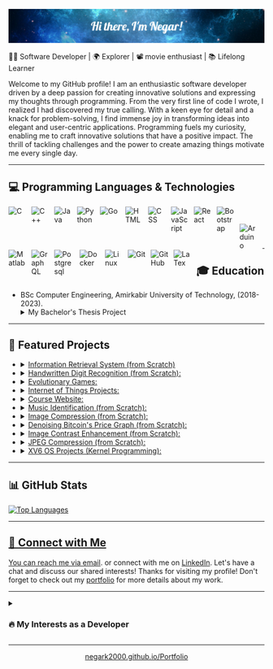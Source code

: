 <!--# ❄️ Hi there, I'm Negar! 👋-->
![❄️ Hi there, I'm Negar!👋](https://github.com/negarK2000/negarK2000/blob/main/intro.png)

<!-- Introduction -->
👩‍💻 Software Developer | 🌍 Explorer | 📽️ movie enthusiast | 📚 Lifelong Learner

Welcome to my GitHub profile! I am an enthusiastic software developer driven by a deep passion for creating innovative solutions and expressing my thoughts through programming. From the very first line of code I wrote, I realized I had discovered my true calling. With a keen eye for detail and a knack for problem-solving, I find immense joy in transforming ideas into elegant and user-centric applications. Programming fuels my curiosity, enabling me to craft innovative solutions that have a positive impact. The thrill of tackling challenges and the power to create amazing things motivate me every single day.

---

<!-- Skills -->
## 💻 Programming Languages & Technologies

  <img align="left" alt="C" width="35px" style="padding-right:10px;" src="https://cdn.jsdelivr.net/gh/devicons/devicon/icons/c/c-original.svg"/>
  <img align="left" alt="C++" width="35px" style="padding-right:10px;" src="https://cdn.jsdelivr.net/gh/devicons/devicon/icons/cplusplus/cplusplus-line.svg"/>
  <img align="left" alt="Java" width="35px" style="padding-right:10px;" src="https://cdn.jsdelivr.net/gh/devicons/devicon/icons/java/java-original.svg"/>
  <img align="left" alt="Python" width="35px" style="padding-right:10px;" src="https://cdn.jsdelivr.net/gh/devicons/devicon/icons/python/python-plain.svg" />
  <img align="left" alt="Go" width="40px" style="padding-right:10px;" src="https://cdn.jsdelivr.net/gh/devicons/devicon/icons/go/go-original.svg"/>
  <img align="left" alt="HTML" width="35px" style="padding-right:10px;" src="https://cdn.jsdelivr.net/gh/devicons/devicon/icons/html5/html5-plain.svg" />
  <img align="left" alt="CSS" width="35px" style="padding-right:10px;" src="https://cdn.jsdelivr.net/gh/devicons/devicon/icons/css3/css3-plain.svg" />
  <img align="left" alt="JavaScript" width="35px" style="padding-right:10px;" src="https://cdn.jsdelivr.net/gh/devicons/devicon/icons/javascript/javascript-plain.svg" />
  <img align="left" alt="React" width="35px" style="padding-right:10px;" src="https://cdn.jsdelivr.net/gh/devicons/devicon/icons/react/react-original.svg" />
  <img align="left" alt="Bootstrap" width="35px" style="padding-right:10px;" src="https://cdn.jsdelivr.net/gh/devicons/devicon/icons/bootstrap/bootstrap-original-wordmark.svg" />
          
  <br />
  <br />

  <img align="left" alt="Arduino" width="35px" style="padding-right:10px;" src="https://cdn.jsdelivr.net/gh/devicons/devicon/icons/arduino/arduino-original-wordmark.svg" />
  <img align="left" alt="Matlab" width="35px" style="padding-right:10px;" src="https://cdn.jsdelivr.net/gh/devicons/devicon/icons/matlab/matlab-original.svg" />
  <img align="left" alt="GraphQL" width="35px" style="padding-right:10px;" src="https://cdn.jsdelivr.net/gh/devicons/devicon/icons/graphql/graphql-plain-wordmark.svg" />
  <img align="left" alt="Postgresql" width="40px" style="padding-right:10px;" src="https://cdn.jsdelivr.net/gh/devicons/devicon/icons/postgresql/postgresql-original-wordmark.svg" />
  <img align="left" alt="Docker" width="40px" style="padding-right:10px;" src="https://cdn.jsdelivr.net/gh/devicons/devicon/icons/docker/docker-original.svg" />
  <img align="left" alt="Linux" width="35px" style="padding-right:10px;" src="https://cdn.jsdelivr.net/gh/devicons/devicon/icons/linux/linux-original.svg" />
  <img align="left" alt="Git" width="35px" style="padding-right:10px;" src="https://cdn.jsdelivr.net/gh/devicons/devicon/icons/git/git-original.svg" />
  <img align="left" alt="GitHub" width="35px" style="padding-right:10px;" src="https://cdn.jsdelivr.net/gh/devicons/devicon/icons/github/github-original.svg" />
  <img align="left" alt="LaTex" width="35px" style="padding-right:10px;" src="https://cdn.jsdelivr.net/gh/devicons/devicon/icons/latex/latex-original.svg" />
  
<br />
<br />
  
---

## 🎓 Education

- BSc Computer Engineering, Amirkabir University of Technology, (2018-2023).
  <details> <summary> My Bachelor's Thesis Project </summary> <b> <i> Development and Implementation of the Savings Fund Financial Management System: </i> </b> <br/> In response to the current financial challenges faced by individuals, who often resort to bank loans with high interest rates, the idea of establishing a family/apartment complexes savings fund has emerged as an alternative solution. However, the management and accounting methods of such funds have traditionally been difficult and time-consuming, leading to potential errors and the need for a professional accountant. To address these issues, this project proposes the development of a web application that automates the management, accounting, and fund operations of savings fund. The app aims to streamline and automate financial transactions, eliminate the need for experts, and provide a user-friendly environment. It also takes into account annual inflation, ensuring proportional growth of members' savings. Additionally, a tiered system for loan allocation is suggested, allowing members to borrow between 2.5 and 3 times their savings balance. The implementation involves using Go for the back-end, React for the front-end, and PostgreSQL for the database. This comprehensive solution seeks to enhance the accessibility and efficiency of financial management in various segments of society. </details>

---

<!-- Projects -->
## 🚀 Featured Projects

- <details> <summary><a href="https://github.com/negarK2000/InformationRetrievalSystem"> Information Retrieval System  (from Scratch) </a></summary> A powerful search engine tailored for Persian news, featuring advanced functionalities such as vector-based ranking and clustering techniques, delivers efficient and accurate search results customized to user queries.</details>
- <details> <summary> <a href="https://github.com/negarK2000/ComputationalIntelligence/tree/master/HandwrittenDigitRecognition"> Handwritten Digit Recognition (from Scratch): </a> </summary> Trained an Artificial Neural Network (ANN) by Mini-batch Gradient Descent. </details>
- <details> <summary> <a href="https://github.com/negarK2000/ComputationalIntelligence/tree/master/EvolutionaryGames"> Evolutionary Games: </a> </summary> Trained an Artificial Neural Network (ANN) by Evolutionary Algorithm. </details>
- <details> <summary> <a href="https://github.com/negarK2000/IoT"> Internet of Things Projects: </a> </summary> a set of IoT projects developed using the Arduino IDE and simulated using the Proteus software. Each project showcases the application of IoT concepts and technologies. </details>
- <details> <summary> <a href="https://github.com/negarK2000/CourseWebpsite"> Course Website: </a> </summary>  I have designed a simple website as a front-end assignment for students who are learning Internet Engineering. </details>
- <details> <summary> <a href="https://github.com/negarK2000/SignalsAndSystems/tree/master/MusicRecognitionSystem"> Music Identification (from Scratch): </a></summary> Implemented a music identification program utilizing Fourier transform and spectrogram analysis, enabling users to identify songs by analyzing their audio signals, similar to a simplified version of Shazam. </details>
- <details> <summary> <a href="https://github.com/negarK2000/AppliedLinearAlgebra/tree/master/ImageCompression"> Image Compression (from Scratch): </a> </summary> I utilized the principles of linear algebra to compress uncompressed BMP photos. By employing SVD decomposition, I reduced their size without relying on image compression libraries. </details>
- <details> <summary> <a href="https://github.com/negarK2000/AppliedLinearAlgebra/tree/master/Denoising"> Denoising Bitcoin's Price Graph (from Scratch): </a> </summary> I utilized the principles of linear algebra and the least-squares technique to denoise Bitcoin's price graph, providing a clearer representation of underlying trends and patterns. </details>
- <details> <summary> <a href="https://github.com/negarK2000/Multimedia/tree/master/HistogramEqualization"> Image Contrast Enhancement (from Scratch): </a></summary> Improved image quality by enhancing contrast using histogram equalization to evenly distribute colors. </details>
- <details> <summary> <a href="https://github.com/negarK2000/Multimedia/tree/master/JPEG_Compression"> JPEG Compression (from Scratch): </a> </summary> Compressed photos using fundamentals of multimedia by taking advantage of space redundancy, frequency sensitivity, and color accuracy. </details>
- <details> <summary> <a href="https://github.com/negarK2000/XV6"> XV6 OS Projects (Kernel Programming): </a> </summary> Enhanced XV6 OS with new system calls, waiting queue, dispatcher, and unit operations. Provides process information, efficient thread management, and flexible data manipulation capabilities. </details>

---

<!-- GitHub Stats -->
## 📊 GitHub Stats
<!--
<a href="https://github.com/negarK2000">
  <img align="center" src="https://github-readme-stats.vercel.app/api?username=negarK2000&show_icons=true&theme=dark&hide_border=true" alt="GitHub Stats" />
</a>
-->

  <a href="https://github.com/negarK2000">
  <img align="center" src="https://github-readme-stats.vercel.app/api/top-langs/?username=negarK2000&hide_progress=true&layout=compact&theme=neon&hide_border=true" alt="Top Languages" />

---

<!-- Connect with Me -->
## 🤝 Connect with Me

<!--[![Portfolio](https://img.shields.io/badge/yourwebsite.com-%230077B5.svg?&style=flat&logo=google-chrome&logoColor=white)]()
[![Gmail](https://img.shields.io/badge/Gmail-%230077B5.svg?&style=flat&logo=google-chrome&logoColor=white)](n2000karami@gmail.com)
[![GitHub](https://img.shields.io/badge/GitHub-%23181717.svg?&style=flat&logo=github&logoColor=white)](https://github.com/negarK2000)
-->
You can reach me via [email](mailto:n2000karami@gmail.com). 
or connect with me on [LinkedIn](https://www.linkedin.com/in/n2000karami). Let's have a chat and discuss our shared interests!
Thanks for visiting my profile! Don't forget to check out my [portfolio](https://negark2000.github.io/Portfolio) for more details about my work.

---

<!-- Other Sections (Optional) -->
<details>
 <summary><h3>🔥 My Interests as a Developer</h3></summary>
  I thrive on constant learning and the challenges inherent in this dynamic field. While my knowledge spans across computer engineering and science, my primary focus lies in Software Engineering and Development, Web Development, Computer Networks and Communication, Embedded Systems, and Internet of Things (IoT). Recently, my interest has piqued in exploring Game Development. I strongly believe in writing clean, maintainable code and derive joy from discovering elegant solutions to complex problems.
  
  I'm excited to collaborate, tackle new projects, and contribute to the ever-evolving tech landscape. Let's connect and embark on this amazing journey together!
</details>
  
<!-- Footer -->
<hr>
<p align="center">
  <a href="https://negark2000.github.io/MyCV">negark2000.github.io/Portfolio</a>
</p>

